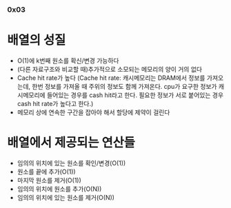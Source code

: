 ### 0x03


# 배열의 성질
- O(1)에 k번째 원소를 확신/변경 가능하다
- (다른 자료구조와 비교할 때)추가적으로 소모되는 메모리의 양이 거의 없다
- Cache hit rate가 높다
(Cache hit rate: 캐시메모리는 DRAM에서 정보를 가져오는데, 한번 정보를 가져올 때 주위의 정보도 함께 가져온다. cpu가 요구한 정보가 캐시메모리에 들어있는 경우를 cash hit라고 한다. 필요한 정보가 서로 붙어있는 경우 cash hit rate가 높다고 한다.)
- 메모리 상에 연속한 구간을 잡아야 해서 할당에 제약이 걸린다


# 배열에서 제공되는 연산들
- 임의의 위치에 있는 원소를 확인/변경(O(1))
- 원소를 끝에 추가(O(1))
- 마지막 원소를 제거(O(1))
- 임의의 위치에 원소를 추가(O(N))
- 임의의 위치에 있는 원소를 제거(O(N))





